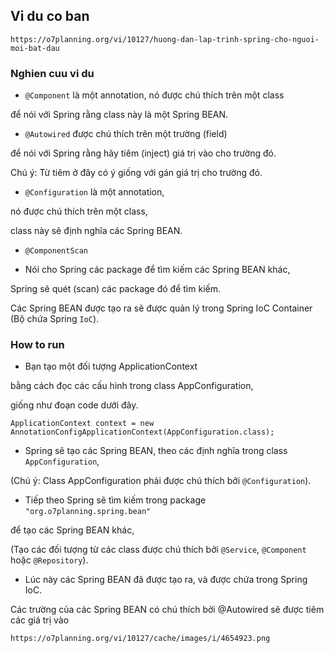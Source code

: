## Vi du co ban

`https://o7planning.org/vi/10127/huong-dan-lap-trinh-spring-cho-nguoi-moi-bat-dau`

### Nghien cuu vi du


* `@Component` là một annotation, nó được chú thích trên một class 

để nói với Spring rằng class này là một Spring BEAN. 
  
* `@Autowired` được chú thích trên một trường (field) 

để nói với Spring rằng hãy tiêm (inject) giá trị vào cho trường đó. 

Chú ý: Từ tiêm ở đây có ý giống với gán giá trị cho trường đó.

* `@Configuration` là một annotation, 

nó được chú thích trên một class, 

class này sẽ định nghĩa các Spring BEAN. 

* `@ComponentScan` 

- Nói cho Spring các package để tìm kiếm các Spring BEAN khác, 

Spring sẽ quét (scan) các package đó để tìm kiếm.

Các Spring BEAN được tạo ra sẽ được quản lý trong Spring IoC Container (Bộ chứa Spring `IoC`).

### How to run

* Bạn tạo một đối tượng ApplicationContext 


bằng cách đọc các cấu hình trong class AppConfiguration, 


giống như đoạn code dưới đây.

`ApplicationContext context = new AnnotationConfigApplicationContext(AppConfiguration.class);`

* Spring sẽ tạo các Spring BEAN, theo các định nghĩa trong class `AppConfiguration`, 


(Chú ý: Class AppConfiguration phải được chú thích bởi `@Configuration`).

* Tiếp theo Spring sẽ tìm kiếm trong package `"org.o7planning.spring.bean"`
 
 để tạo các Spring BEAN khác, 
 
 (Tạo các đối tượng từ các class được chú thích bởi `@Service`, `@Component` hoặc `@Repository`).
 
 * Lúc này các Spring BEAN đã được tạo ra, và được chứa trong Spring IoC.
  
  Các trường của các Spring BEAN có chú thích bởi @Autowired sẽ được tiêm các giá trị vào
  
  `https://o7planning.org/vi/10127/cache/images/i/4654923.png`